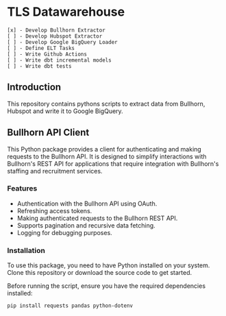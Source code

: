 # TLS Datawarehouse

<!-- checkbox -->
    [x] - Develop Bullhorn Extractor
    [ ] - Develop Hubspot Extractor
    [ ] - Develop Google BigQuery Loader
    [ ] - Define ELT Tasks
    [ ] - Write Github Actions
    [ ] - Write dbt incremental models
    [ ] - Write dbt tests

## Introduction

This repository contains pythons scripts to extract data from Bullhorn, Hubspot and write it to Google BigQuery.

## Bullhorn API Client

This Python package provides a client for authenticating and making requests to the Bullhorn API. It is designed to simplify interactions with Bullhorn's REST API for applications that require integration with Bullhorn's staffing and recruitment services.

### Features

- Authentication with the Bullhorn API using OAuth.
- Refreshing access tokens.
- Making authenticated requests to the Bullhorn REST API.
- Supports pagination and recursive data fetching.
- Logging for debugging purposes.

### Installation

To use this package, you need to have Python installed on your system. Clone this repository or download the source code to get started.

Before running the script, ensure you have the required dependencies installed:

```bash
pip install requests pandas python-dotenv